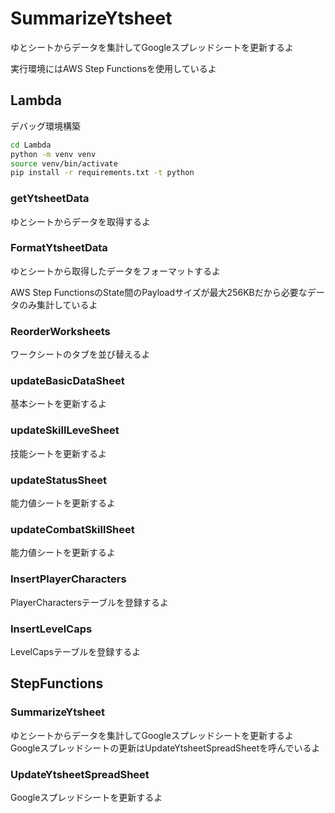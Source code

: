 # SummarizeYtsheet

ゆとシートからデータを集計してGoogleスプレッドシートを更新するよ

実行環境にはAWS Step Functionsを使用しているよ

## Lambda

デバッグ環境構築

```bash
cd Lambda
python -m venv venv
source venv/bin/activate
pip install -r requirements.txt -t python
```

### getYtsheetData

ゆとシートからデータを取得するよ

### FormatYtsheetData

ゆとシートから取得したデータをフォーマットするよ

AWS Step FunctionsのState間のPayloadサイズが最大256KBだから必要なデータのみ集計しているよ

### ReorderWorksheets

ワークシートのタブを並び替えるよ

### updateBasicDataSheet

基本シートを更新するよ

### updateSkillLeveSheet

技能シートを更新するよ

### updateStatusSheet

能力値シートを更新するよ

### updateCombatSkillSheet

能力値シートを更新するよ

### InsertPlayerCharacters

PlayerCharactersテーブルを登録するよ

### InsertLevelCaps

LevelCapsテーブルを登録するよ

## StepFunctions

### SummarizeYtsheet

ゆとシートからデータを集計してGoogleスプレッドシートを更新するよ  
Googleスプレッドシートの更新はUpdateYtsheetSpreadSheetを呼んでいるよ

### UpdateYtsheetSpreadSheet

Googleスプレッドシートを更新するよ
